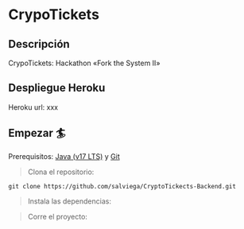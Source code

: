 # CrypoTickets

## Descripción

CrypoTickets: Hackathon «Fork the System II»

## Despliegue Heroku

Heroku url: xxx

## Empezar 🏄

Prerequisitos: [Java (v17 LTS)](https://www.oracle.com/java/technologies/javase/jdk17-archive-downloads.html) y [Git](https://git-scm.com/downloads)

> Clona el repositorio:

```
git clone https://github.com/salviega/CryptoTickects-Backend.git

```

> Instala las dependencias:


> Corre el proyecto:

